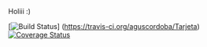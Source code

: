 Holiii :)

[![Build Status](https://travis-ci.org/aguscordoba/Tarjeta.svg?branch=master)] (https://travis-ci.org/aguscordoba/Tarjeta)
[![Coverage Status](https://coveralls.io/repos/github/aguscordoba/Tarjeta/badge.svg?branch=master)](https://coveralls.io/github/aguscordoba/Tarjeta?branch=master)
